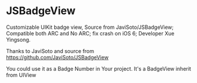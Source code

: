 JSBadgeView
===========

Customizable UIKit badge view, Source from JaviSoto/JSBadgeView; Compatible both ARC and No ARC; fix crash on iOS 6;
Developer Xue Yingsong.

Thanks to JaviSoto and source from https://github.com/JaviSoto/JSBadgeView

You could use it as a Badge Number in Your project. It's a BadgeView inherit from UIView
